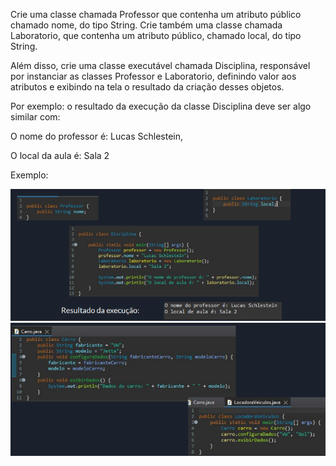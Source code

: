 Crie uma classe chamada Professor que contenha um atributo público chamado nome, do tipo
String. Crie também uma classe chamada Laboratorio, que contenha um atributo público,
chamado local, do tipo String.

Além disso, crie uma classe executável chamada Disciplina, responsável por instanciar as classes
Professor e Laboratorio, definindo valor aos atributos e exibindo na tela o resultado da criação
desses objetos.

Por exemplo: o resultado da execução da classe Disciplina deve ser algo similar com:

O nome do professor é: Lucas Schlestein,

O local da aula é: Sala 2

Exemplo:

![img_1.png](img_1.png)![img.png](img.png)